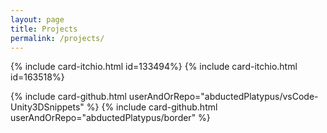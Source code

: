 ```yaml
---
layout: page
title: Projects
permalink: /projects/
---
```


{% include card-itchio.html id=133494%}
{% include card-itchio.html id=163518%}

  
{% include card-github.html userAndOrRepo="abductedPlatypus/vsCode-Unity3DSnippets" %}
{% include card-github.html userAndOrRepo="abductedPlatypus/border" %}
